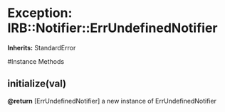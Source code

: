# Exception: IRB::Notifier::ErrUndefinedNotifier
**Inherits:** StandardError
    




#Instance Methods
## initialize(val) [](#method-i-initialize)

**@return** [ErrUndefinedNotifier] a new instance of ErrUndefinedNotifier

